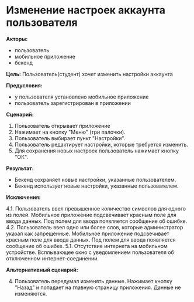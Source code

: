 # Изменение настроек аккаунта пользователя

**Акторы:**

- пользователь
- мобильное приложение
- бекенд

**Цель:**
Пользователь(студент) хочет изменить настройки аккаунта 

**Предусловия:**
- у пользователя установлено мобильное приложение
- пользователь зарегистрирован в приложении

**Сценарий:**

1. Пользователь открывает приложение
2. Нажимает на кнопку "Меню" (три палочки).
3. Пользователь выбирает пункт "Настройки".
4. Пользователь редактирует настройки, которые требуется изменить.
5. Для сохранения новых настроек пользователь нажимает кнопку "ОК".

**Результат:**

- Бекенд сохраняет новые настройки, указанные пользователем.
- Бекенд использует новые настройки, указанные пользователем.

**Исключения:**

4.1. Пользователь ввел превышенное количество символов для одного из полей. Мобильное приложение подсвечивает красным поле для ввода данных. Под полем для ввода появляется сообщение об ошибке.
4.2. Пользователь ввел одно или более слов, которые администратор указал как запрещенные. Мобильное приложение подсвечивает красным поле для ввода данных. Под полем для ввода появляется сообщение об ошибке.
5.1. Отсутствие интернета на мобильном устройстве. Всплывающее окно с уведомлением пользователя об отключенном интернет-соединении.

**Альтернативный сценарий:** 

4. Пользователь передумал изменять данные. Нажимает кнопку "Назад" и попадает на главную страницу приложения. Данные не изменяются.
